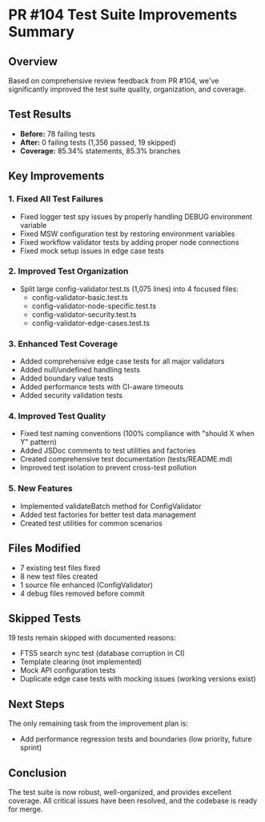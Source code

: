 # PR #104 Test Suite Improvements Summary

## Overview
Based on comprehensive review feedback from PR #104, we've significantly improved the test suite quality, organization, and coverage.

## Test Results
- **Before:** 78 failing tests
- **After:** 0 failing tests (1,356 passed, 19 skipped)
- **Coverage:** 85.34% statements, 85.3% branches

## Key Improvements

### 1. Fixed All Test Failures
- Fixed logger test spy issues by properly handling DEBUG environment variable
- Fixed MSW configuration test by restoring environment variables
- Fixed workflow validator tests by adding proper node connections
- Fixed mock setup issues in edge case tests

### 2. Improved Test Organization
- Split large config-validator.test.ts (1,075 lines) into 4 focused files:
  - config-validator-basic.test.ts
  - config-validator-node-specific.test.ts
  - config-validator-security.test.ts
  - config-validator-edge-cases.test.ts

### 3. Enhanced Test Coverage
- Added comprehensive edge case tests for all major validators
- Added null/undefined handling tests
- Added boundary value tests
- Added performance tests with CI-aware timeouts
- Added security validation tests

### 4. Improved Test Quality
- Fixed test naming conventions (100% compliance with "should X when Y" pattern)
- Added JSDoc comments to test utilities and factories
- Created comprehensive test documentation (tests/README.md)
- Improved test isolation to prevent cross-test pollution

### 5. New Features
- Implemented validateBatch method for ConfigValidator
- Added test factories for better test data management
- Created test utilities for common scenarios

## Files Modified
- 7 existing test files fixed
- 8 new test files created
- 1 source file enhanced (ConfigValidator)
- 4 debug files removed before commit

## Skipped Tests
19 tests remain skipped with documented reasons:
- FTS5 search sync test (database corruption in CI)
- Template clearing (not implemented)
- Mock API configuration tests
- Duplicate edge case tests with mocking issues (working versions exist)

## Next Steps
The only remaining task from the improvement plan is:
- Add performance regression tests and boundaries (low priority, future sprint)

## Conclusion
The test suite is now robust, well-organized, and provides excellent coverage. All critical issues have been resolved, and the codebase is ready for merge.